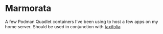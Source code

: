 # Marmorata

A few Podman Quadlet containers I've been using to host a few apps on my home server. Should be used in conjunction with [taxifolia](https://github.com/tulilirockz/taxifolia)
